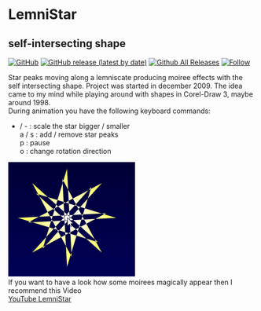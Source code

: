 # LemniStar
## self-intersecting shape  

[![GitHub](https://img.shields.io/github/license/OlimilO1402/G2D_LemniStar?style=plastic)](https://github.com/OlimilO1402/G2D_LemniStar/blob/master/LICENSE) 
[![GitHub release (latest by date)](https://img.shields.io/github/v/release/OlimilO1402/G2D_LemniStar?style=plastic)](https://github.com/OlimilO1402/G2D_LemniStar/releases/latest)
[![Github All Releases](https://img.shields.io/github/downloads/OlimilO1402/G2D_LemniStar/total.svg)](https://github.com/OlimilO1402/G2D_LemniStar/releases/download/v1.0.0/LemniStar_v1.0.0.zip)
[![Follow](https://img.shields.io/github/followers/OlimilO1402.svg?style=social&label=Follow&maxAge=2592000)](https://github.com/OlimilO1402/G2D_LemniStar/watchers)

Star peaks moving along a lemniscate producing moiree effects with the self intersecting shape.
Project was started in december 2009. The idea came to my mind while playing around with shapes 
in Corel-Draw 3, maybe around 1998.  
During animation you have the following keyboard commands:  
 + / - : scale the star bigger / smaller  
 a / s : add / remove star peaks  
 p     : pause  
 o     : change rotation direction  
  
![LemniStar Image](LemniStar.png "LemniStar Image")  
If you want to have a look how some moirees magically appear then I recommend this Video  
[YouTube LemniStar](https://www.youtube.com/watch?v=xZWo6bEPQ10)  